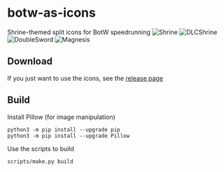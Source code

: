 # botw-as-icons
Shrine-themed split icons for BotW speedrunning
![Shrine](https://github.com/iTNTPiston/botw-as-icons/blob/main/sample/Shrine.png)
![DLCShrine](https://github.com/iTNTPiston/botw-as-icons/blob/main/sample/DLCShrine.png)
![DoubleSword](https://github.com/iTNTPiston/botw-as-icons/blob/main/sample/DoubleSword.png)
![Magnesis](https://github.com/iTNTPiston/botw-as-icons/blob/main/sample/Magnesis.png)

## Download
If you just want to use the icons, see the [release page](https://github.com/iTNTPiston/botw-as-icons/releases)

## Build
Install Pillow (for image manipulation)
```
python3 -m pip install --upgrade pip
python3 -m pip install --upgrade Pillow
```
Use the scripts to build
```
scripts/make.py build
```

